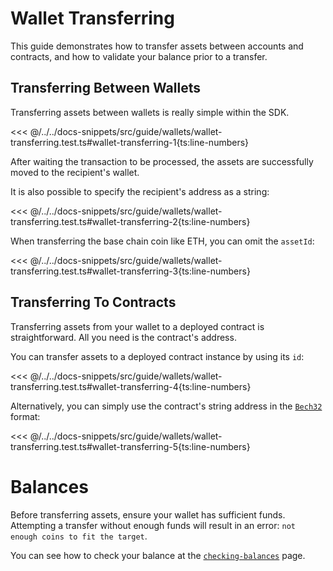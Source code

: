 # Wallet Transferring

This guide demonstrates how to transfer assets between accounts and contracts, and how to validate your balance prior to a transfer.

## Transferring Between Wallets

Transferring assets between wallets is really simple within the SDK.

<<< @/../../docs-snippets/src/guide/wallets/wallet-transferring.test.ts#wallet-transferring-1{ts:line-numbers}

After waiting the transaction to be processed, the assets are successfully moved to the recipient's wallet.

It is also possible to specify the recipient's address as a string:

<<< @/../../docs-snippets/src/guide/wallets/wallet-transferring.test.ts#wallet-transferring-2{ts:line-numbers}

When transferring the base chain coin like ETH, you can omit the `assetId`:

<<< @/../../docs-snippets/src/guide/wallets/wallet-transferring.test.ts#wallet-transferring-3{ts:line-numbers}

## Transferring To Contracts

Transferring assets from your wallet to a deployed contract is straightforward. All you need is the contract's address.

You can transfer assets to a deployed contract instance by using its `id`:

<<< @/../../docs-snippets/src/guide/wallets/wallet-transferring.test.ts#wallet-transferring-4{ts:line-numbers}

Alternatively, you can simply use the contract's string address in the [`Bech32`](../types/bech32.md) format:

<<< @/../../docs-snippets/src/guide/wallets/wallet-transferring.test.ts#wallet-transferring-5{ts:line-numbers}

# Balances

Before transferring assets, ensure your wallet has sufficient funds. Attempting a transfer without enough funds will result in an error: `not enough coins to fit the target`.

You can see how to check your balance at the [`checking-balances`](./checking-balances.md) page.
